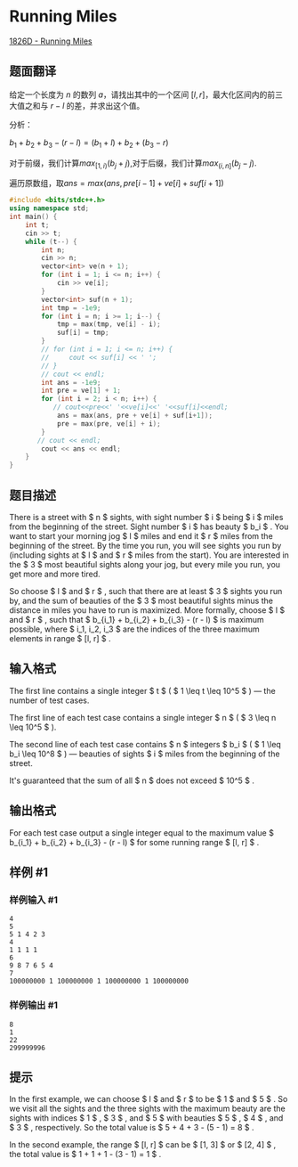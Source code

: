 # Running Miles

[1826D - Running Miles](https://codeforces.com/problemset/problem/1826/D) 

## 题面翻译

给定一个长度为 $n$ 的数列 $a$，请找出其中的一个区间 $[l,r]$，最大化区间内的前三大值之和与 $r-l$ 的差，并求出这个值。

分析：

$b_1+b_2+b_3-(r-l)=(b_1+l)+b_2+(b_3-r)$

对于前缀，我们计算$max_{[1,i)}(b_j+j)$,对于后缀，我们计算$max_{(i,n]}(b_j-j)$.

遍历原数组，取$ans = max(ans, pre[i-1] + ve[i] + suf[i+1])$

```cpp
#include <bits/stdc++.h>
using namespace std;
int main() {
    int t;
    cin >> t;
    while (t--) {
        int n;
        cin >> n;
        vector<int> ve(n + 1);
        for (int i = 1; i <= n; i++) {
            cin >> ve[i];
        }
        vector<int> suf(n + 1);
        int tmp = -1e9;
        for (int i = n; i >= 1; i--) {
            tmp = max(tmp, ve[i] - i);
            suf[i] = tmp;
        }
        // for (int i = 1; i <= n; i++) {
        //     cout << suf[i] << ' ';
        // }
        // cout << endl;
        int ans = -1e9;
        int pre = ve[1] + 1;
        for (int i = 2; i < n; i++) {
           // cout<<pre<<' '<<ve[i]<<' '<<suf[i]<<endl;
            ans = max(ans, pre + ve[i] + suf[i+1]);
            pre = max(pre, ve[i] + i);
        }
       // cout << endl;
        cout << ans << endl;
    }
}
```



## 题目描述

There is a street with $ n $ sights, with sight number $ i $ being $ i $ miles from the beginning of the street. Sight number $ i $ has beauty $ b_i $ . You want to start your morning jog $ l $ miles and end it $ r $ miles from the beginning of the street. By the time you run, you will see sights you run by (including sights at $ l $ and $ r $ miles from the start). You are interested in the $ 3 $ most beautiful sights along your jog, but every mile you run, you get more and more tired.

So choose $ l $ and $ r $ , such that there are at least $ 3 $ sights you run by, and the sum of beauties of the $ 3 $ most beautiful sights minus the distance in miles you have to run is maximized. More formally, choose $ l $ and $ r $ , such that $ b_{i_1} + b_{i_2} + b_{i_3} - (r - l) $ is maximum possible, where $ i_1, i_2, i_3 $ are the indices of the three maximum elements in range $ [l, r] $ .

## 输入格式

The first line contains a single integer $ t $ ( $ 1 \leq t \leq 10^5 $ ) — the number of test cases.

The first line of each test case contains a single integer $ n $ ( $ 3 \leq n \leq 10^5 $ ).

The second line of each test case contains $ n $ integers $ b_i $ ( $ 1 \leq b_i \leq 10^8 $ ) — beauties of sights $ i $ miles from the beginning of the street.

It's guaranteed that the sum of all $ n $ does not exceed $ 10^5 $ .

## 输出格式

For each test case output a single integer equal to the maximum value $ b_{i_1} + b_{i_2} + b_{i_3} - (r - l) $ for some running range $ [l, r] $ .

## 样例 #1

### 样例输入 #1

```
4
5
5 1 4 2 3
4
1 1 1 1
6
9 8 7 6 5 4
7
100000000 1 100000000 1 100000000 1 100000000
```

### 样例输出 #1

```
8
1
22
299999996
```

## 提示

In the first example, we can choose $ l $ and $ r $ to be $ 1 $ and $ 5 $ . So we visit all the sights and the three sights with the maximum beauty are the sights with indices $ 1 $ , $ 3 $ , and $ 5 $ with beauties $ 5 $ , $ 4 $ , and $ 3 $ , respectively. So the total value is $ 5 + 4 + 3 - (5 - 1) = 8 $ .

In the second example, the range $ [l, r] $ can be $ [1, 3] $ or $ [2, 4] $ , the total value is $ 1 + 1 + 1 - (3 - 1) = 1 $ .